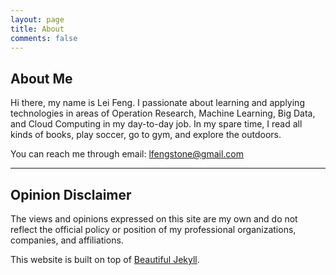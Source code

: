```yaml
---
layout: page
title: About
comments: false
---
```


## About Me
Hi there, my name is Lei Feng. I passionate about learning and applying technologies in areas of Operation Research, Machine Learning, Big Data, and Cloud Computing in my day-to-day job. In my spare time, I read all kinds of books, play soccer, go to gym, and explore the outdoors. 

You can reach me through email: [lfengstone@gmail.com](lfengstone@gmail.com)

---
## Opinion Disclaimer
The views and opinions expressed on this site are my own and do not reflect the official policy or position of my professional organizations, companies, and affiliations. 


This website is built on top of [Beautiful Jekyll](http://deanattali.com/beautiful-jekyll).
